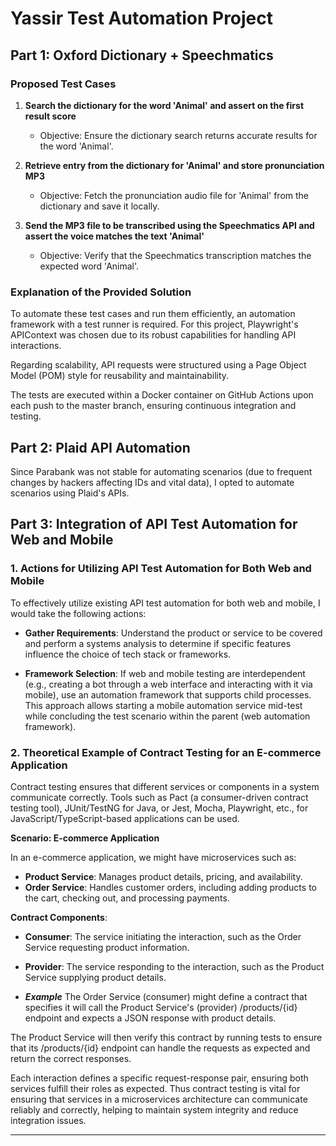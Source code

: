 # Yassir Test Automation Project

## Part 1: Oxford Dictionary + Speechmatics

### Proposed Test Cases

1. **Search the dictionary for the word 'Animal' and assert on the first result score**
   - Objective: Ensure the dictionary search returns accurate results for the word 'Animal'.

2. **Retrieve entry from the dictionary for 'Animal' and store pronunciation MP3**
   - Objective: Fetch the pronunciation audio file for 'Animal' from the dictionary and save it locally.

3. **Send the MP3 file to be transcribed using the Speechmatics API and assert the voice matches the text 'Animal'**
   - Objective: Verify that the Speechmatics transcription matches the expected word 'Animal'.

### Explanation of the Provided Solution

To automate these test cases and run them efficiently, an automation framework with a test runner is required. For this project, Playwright's APIContext was chosen due to its robust capabilities for handling API interactions.

Regarding scalability, API requests were structured using a Page Object Model (POM) style for reusability and maintainability.

The tests are executed within a Docker container on GitHub Actions upon each push to the master branch, ensuring continuous integration and testing.

## Part 2: Plaid API Automation

Since Parabank was not stable for automating scenarios (due to frequent changes by hackers affecting IDs and vital data), I opted to automate scenarios using Plaid's APIs.

## Part 3: Integration of API Test Automation for Web and Mobile

### 1. Actions for Utilizing API Test Automation for Both Web and Mobile

To effectively utilize existing API test automation for both web and mobile, I would take the following actions:

- **Gather Requirements**: Understand the product or service to be covered and perform a systems analysis to determine if specific features influence the choice of tech stack or frameworks.
  
- **Framework Selection**: If web and mobile testing are interdependent (e.g., creating a bot through a web interface and interacting with it via mobile), use an automation framework that supports child processes. This approach allows starting a mobile automation service mid-test while concluding the test scenario within the parent (web automation framework).

### 2. Theoretical Example of Contract Testing for an E-commerce Application

Contract testing ensures that different services or components in a system communicate correctly. Tools such as Pact (a consumer-driven contract testing tool), JUnit/TestNG for Java, or Jest, Mocha, Playwright, etc., for JavaScript/TypeScript-based applications can be used.

**Scenario: E-commerce Application**

In an e-commerce application, we might have microservices such as:

- **Product Service**: Manages product details, pricing, and availability.
- **Order Service**: Handles customer orders, including adding products to the cart, checking out, and processing payments.

**Contract Components**:

- **Consumer**: The service initiating the interaction, such as the Order Service requesting product information.
- **Provider**: The service responding to the interaction, such as the Product Service supplying product details.

- ***Example***
The Order Service (consumer) might define a contract that specifies it will call the Product Service's (provider) /products/{id} endpoint and expects a JSON response with product details.

The Product Service will then verify this contract by running tests to ensure that its /products/{id} endpoint can handle the requests as expected and return the correct responses.

Each interaction defines a specific request-response pair, ensuring both services fulfill their roles as expected. Thus contract testing is vital for ensuring that services in a microservices architecture can communicate reliably and correctly, helping to maintain system integrity and reduce integration issues.

________________________________________________________________
